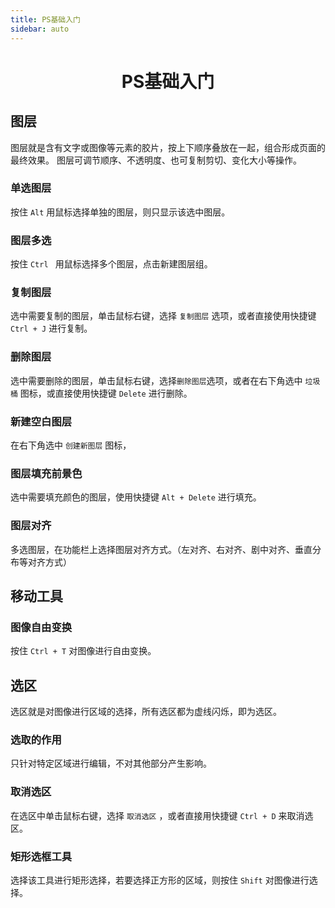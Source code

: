 ```yaml
---
title: PS基础入门
sidebar: auto
---
```


# <center>PS基础入门</center>

## 图层

图层就是含有文字或图像等元素的胶片，按上下顺序叠放在一起，组合形成页面的最终效果。
图层可调节顺序、不透明度、也可复制剪切、变化大小等操作。

### 单选图层

按住 `Alt` 用鼠标选择单独的图层，则只显示该选中图层。

### 图层多选

按住 `Ctrl ` 用鼠标选择多个图层，点击新建图层组。

### 复制图层

选中需要复制的图层，单击鼠标右键，选择 `复制图层` 选项，或者直接使用快捷键 `Ctrl + J` 进行复制。

### 删除图层

选中需要删除的图层，单击鼠标右键，选择`删除图层`选项，或者在右下角选中 `垃圾桶` 图标，或直接使用快捷键 `Delete` 进行删除。

### 新建空白图层

在右下角选中 `创建新图层` 图标，

### 图层填充前景色

选中需要填充颜色的图层，使用快捷键 `Alt + Delete` 进行填充。

### 图层对齐

多选图层，在功能栏上选择图层对齐方式。（左对齐、右对齐、剧中对齐、垂直分布等对齐方式）

## 移动工具

### 图像自由变换

按住 `Ctrl + T` 对图像进行自由变换。

## 选区

选区就是对图像进行区域的选择，所有选区都为虚线闪烁，即为选区。

### 选取的作用

只针对特定区域进行编辑，不对其他部分产生影响。

### 取消选区

在选区中单击鼠标右键，选择 `取消选区` ，或者直接用快捷键 `Ctrl + D` 来取消选区。

### 矩形选框工具

选择该工具进行矩形选择，若要选择正方形的区域，则按住 `Shift` 对图像进行选择。